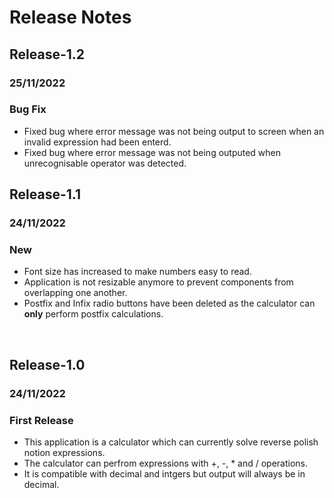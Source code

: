 # **Release Notes**

## Release-1.2
### 25/11/2022
### Bug Fix
- Fixed bug where error message was not being output to screen when an invalid expression had been enterd.
- Fixed bug where error message was not being outputed when unrecognisable operator was detected.

## Release-1.1 
### 24/11/2022
### New
- Font size has increased to make numbers easy to read.
- Application is not resizable anymore to prevent components from overlapping one another.
- Postfix and Infix radio buttons have been deleted as the calculator can **only** perform postfix calculations. 

<br />

## Release-1.0 
### 24/11/2022
### First Release
- This application is a calculator which can currently solve reverse polish notion expressions.
- The calculator can perfrom expressions with +, -, * and / operations.
- It is compatible with decimal and intgers but output will always be in decimal.
